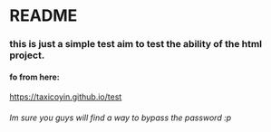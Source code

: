 # README
### this is just a simple test aim to test the ability of the html project.
#### fo from here:
https://taxicoyin.github.io/test
###### Im sure you guys will find a way to bypass the password :p
